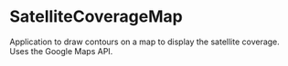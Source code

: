 # SatelliteCoverageMap
Application to draw contours on a map to display the satellite coverage.
Uses the Google Maps API.
